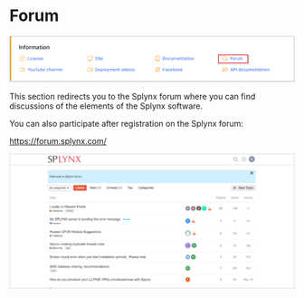 Forum
===========

![menu](icon.png)

This section redirects you to the Splynx forum where you can find discussions of the elements of the Splynx software. 

You can also participate after registration on the Splynx forum:

https://forum.splynx.com/

![Forum](forum.png)
